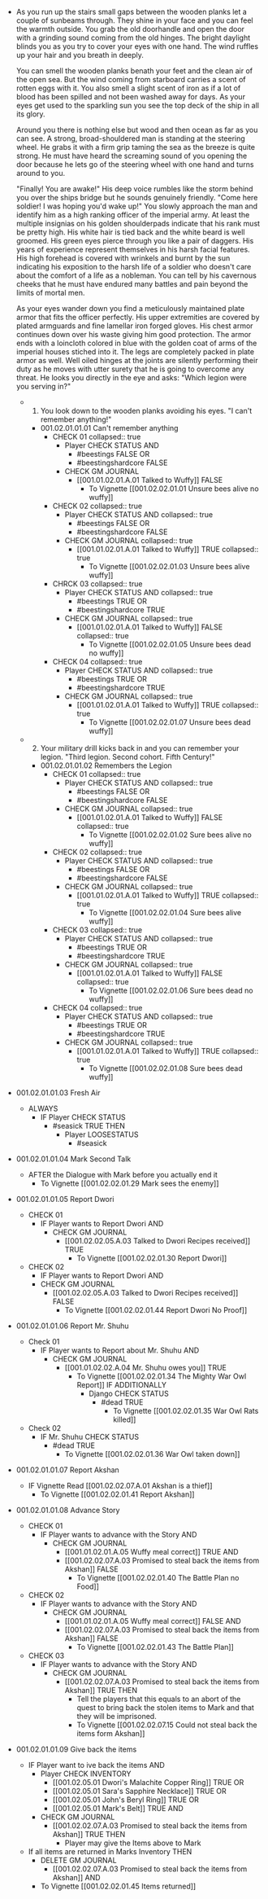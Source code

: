- As you run up the stairs small gaps between the wooden planks let a couple of sunbeams through. They shine in your face and you can feel the warmth outside. You grab the old doorhandle and open the door with a grinding sound coming from the old hinges. The bright daylight blinds you as you try to cover your eyes with one hand. The wind ruffles up your hair and you breath in deeply.
  
  You can smell the wooden planks benath your feet and the clean air of the open sea. But the wind coming from starboard carries a scent of rotten eggs with it. You also smell a slight scent of iron as if a lot of blood has been spilled and not been washed away for days. As your eyes get used to the sparkling sun you see the top deck of the ship in all its glory. 
  
  Around you there is nothing else but wood and then ocean as far as you can see. A strong, broad-shouldered man is standing at the steering wheel. He grabs it with a firm grip taming the sea as the breeze is quite strong. He must have heard the screaming sound of you opening the door because he lets go of the steering wheel with one hand and turns around to you. 
  
  "Finally! You are awake!" His deep voice rumbles like the storm behind you over the ships bridge but he sounds genuinely friendly. "Come here soldier! I was hoping you'd wake up!" You slowly approach the man and identify him as a high ranking officer of the imperial army. At least the multiple insignias on his golden shoulderpads indicate that his rank must be pretty high. His white hair is tied back and the white beard is well groomed. His green eyes pierce through you like a pair of daggers. His years of experience represent themselves in his harsh facial features. His high forehead is covered with wrinkels and burnt by the sun indicating his exposition to the harsh life of a soldier who doesn't care about the comfort of a life as a nobleman. You can tell by his cavernous cheeks that he must have endured many battles and pain beyond the limits of mortal men. 
  
  As your eyes wander down you find a meticulously maintained plate armor that fits the officer perfectly. His upper extremities are covered by plated armguards and fine lamellar iron forged gloves. His chest armor continues down over his waste giving him good protection. The armor ends with a loincloth colored in blue with the golden coat of arms of the imperial houses stiched into it. The legs are completely packed in plate armor as well. Well oiled hinges at the joints are silently performing their duty as he moves with utter surety that he is going to overcome any threat. He looks you directly in the eye and asks: "Which legion were you serving in?"
	- 1. You look down to the wooden planks avoiding his eyes. "I can't remember anything!"
		- 001.02.01.01.01 Can't remember anything
			- CHECK 01
			  collapsed:: true
				- Player CHECK STATUS AND
					- #beestings FALSE OR
					- #beestingshardcore FALSE
				- CHECK GM JOURNAL
					- [[001.01.02.01.A.01 Talked to Wuffy]] FALSE
						- To Vignette [[001.02.02.01.01 Unsure bees alive no wuffy]]
			- CHECK 02
			  collapsed:: true
				- Player CHECK STATUS AND
				  collapsed:: true
					- #beestings FALSE OR
					- #beestingshardcore FALSE
				- CHECK GM JOURNAL
				  collapsed:: true
					- [[001.01.02.01.A.01 Talked to Wuffy]] TRUE
					  collapsed:: true
						- To Vignette [[001.02.02.01.03 Unsure bees alive wuffy]]
			- CHRCK 03
			  collapsed:: true
				- Player CHECK STATUS AND
				  collapsed:: true
					- #beestings TRUE OR
					- #beestingshardcore TRUE
				- CHECK GM JOURNAL
				  collapsed:: true
					- [[001.01.02.01.A.01 Talked to Wuffy]] FALSE
					  collapsed:: true
						- To Vignette [[001.02.02.01.05 Unsure bees dead no wuffy]]
			- CHECK 04
			  collapsed:: true
				- Player CHECK STATUS AND
				  collapsed:: true
					- #beestings TRUE OR
					- #beestingshardcore TRUE
				- CHECK GM JOURNAL
				  collapsed:: true
					- [[001.01.02.01.A.01 Talked to Wuffy]] TRUE
					  collapsed:: true
						- To Vignette [[001.02.02.01.07 Unsure bees dead wuffy]]
	- 2. Your military drill kicks back in and you can remember your legion. "Third legion. Second cohort. Fifth Century!"
		- 001.02.01.01.02 Remembers the Legion
			- CHECK 01
			  collapsed:: true
				- Player CHECK STATUS AND
				  collapsed:: true
					- #beestings FALSE OR
					- #beestingshardcore FALSE
				- CHECK GM JOURNAL
				  collapsed:: true
					- [[001.01.02.01.A.01 Talked to Wuffy]] FALSE
					  collapsed:: true
						- To Vignette [[001.02.02.01.02 Sure bees alive no wuffy]]
			- CHECK 02
			  collapsed:: true
				- Player CHECK STATUS AND
				  collapsed:: true
					- #beestings FALSE OR
					- #beestingshardcore FALSE
				- CHECK GM JOURNAL
				  collapsed:: true
					- [[001.01.02.01.A.01 Talked to Wuffy]] TRUE
					  collapsed:: true
						- To Vignette [[001.02.02.01.04 Sure bees alive wuffy]]
			- CHECK 03
			  collapsed:: true
				- Player CHECK STATUS AND
				  collapsed:: true
					- #beestings TRUE OR
					- #beestingshardcore TRUE
				- CHECK GM JOURNAL
				  collapsed:: true
					- [[001.01.02.01.A.01 Talked to Wuffy]] FALSE
					  collapsed:: true
						- To Vignette [[001.02.02.01.06 Sure bees dead no wuffy]]
			- CHECK 04
			  collapsed:: true
				- Player CHECK STATUS AND
				  collapsed:: true
					- #beestings TRUE OR
					- #beestingshardcore TRUE
				- CHECK GM JOURNAL
				  collapsed:: true
					- [[001.01.02.01.A.01 Talked to Wuffy]] TRUE
					  collapsed:: true
						- To Vignette [[001.02.02.01.08 Sure bees dead wuffy]]
- 001.02.01.01.03 Fresh Air
	- ALWAYS
		- IF Player CHECK STATUS
			- #seasick TRUE THEN
				- Player LOOSESTATUS
					- #seasick
- 001.02.01.01.04 Mark Second Talk
	- AFTER the Dialogue with Mark before you actually end it
		- To Vignette [[001.02.02.01.29 Mark sees the enemy]]
- 001.02.01.01.05 Report Dwori
	- CHECK 01
		- IF Player wants to Report Dwori AND
			- CHECK GM JOURNAL
				- [[001.02.02.05.A.03 Talked to Dwori Recipes received]] TRUE
					- To Vignette [[001.02.02.01.30 Report Dwori]]
	- CHECK 02
		- IF Player wants to Report Dwori AND
		- CHECK GM JOURNAL
			- [[001.02.02.05.A.03 Talked to Dwori Recipes received]] FALSE
				- To Vignette [[001.02.02.01.44 Report Dwori No Proof]]
- 001.02.01.01.06 Report Mr. Shuhu
	- Check 01
		- IF Player wants to Report about Mr. Shuhu AND
			- CHECK GM JOURNAL
				- [[001.01.02.02.A.04 Mr. Shuhu owes you]] TRUE
					- To Vignette [[001.02.02.01.34 The Mighty War Owl Report]] IF ADDITIONALLY
						- Django CHECK STATUS
							- #dead TRUE
								- To Vignette [[001.02.02.01.35 War Owl Rats killed]]
	- Check 02
		- IF Mr. Shuhu CHECK STATUS
			- #dead TRUE
				- To Vignette [[001.02.02.01.36 War Owl taken down]]
- 001.02.01.01.07 Report Akshan
	- IF Vignette Read [[001.02.02.07.A.01 Akshan is a thief]]
		- To Vignette [[001.02.02.01.41 Report Akshan]]
- 001.02.01.01.08 Advance Story
	- CHECK 01
		- IF Player wants to advance with the Story AND
			- CHECK GM JOURNAL
				- [[001.01.02.01.A.05 Wuffy meal correct]] TRUE AND
				- [[001.02.02.07.A.03 Promised to steal back the items from Akshan]] FALSE
					- To Vignette [[001.02.02.01.40 The Battle Plan no Food]]
	- CHECK 02
		- IF Player wants to advance with the Story AND
			- CHECK GM JOURNAL
				- [[001.01.02.01.A.05 Wuffy meal correct]] FALSE AND
				- [[001.02.02.07.A.03 Promised to steal back the items from Akshan]] FALSE
					- To Vignette [[001.02.02.01.43 The Battle Plan]]
	- CHECK 03
		- IF Player wants to advance with the Story AND
			- CHECK GM JOURNAL
				- [[001.02.02.07.A.03 Promised to steal back the items from Akshan]] TRUE THEN
					- Tell the players that this equals to an abort of the quest to bring back the stolen items to Mark and that they will be imprisoned.
					- To Vignette [[001.02.02.07.15 Could not steal back the items form Akshan]]
- 001.02.01.01.09 Give back the items
	- IF Player want to ive back the items AND
		- Player CHECK INVENTORY
			- [[001.02.05.01 Dwori's Malachite Copper Ring]] TRUE OR
			- [[001.02.05.01 Sara's Sapphire Necklace]] TRUE OR
			- [[001.02.05.01 John's Beryl Ring]] TRUE OR
			- [[001.02.05.01 Mark's Belt]] TRUE AND
		- CHECK GM JOURNAL
			- [[001.02.02.07.A.03 Promised to steal back the items from Akshan]] TRUE THEN
				- Player may give the Items above to Mark
	- If all items are returned in Marks Inventory THEN
		- DELETE GM JOURNAL
			- [[001.02.02.07.A.03 Promised to steal back the items from Akshan]] AND
		- To Vignette [[001.02.02.01.45 Items returned]]